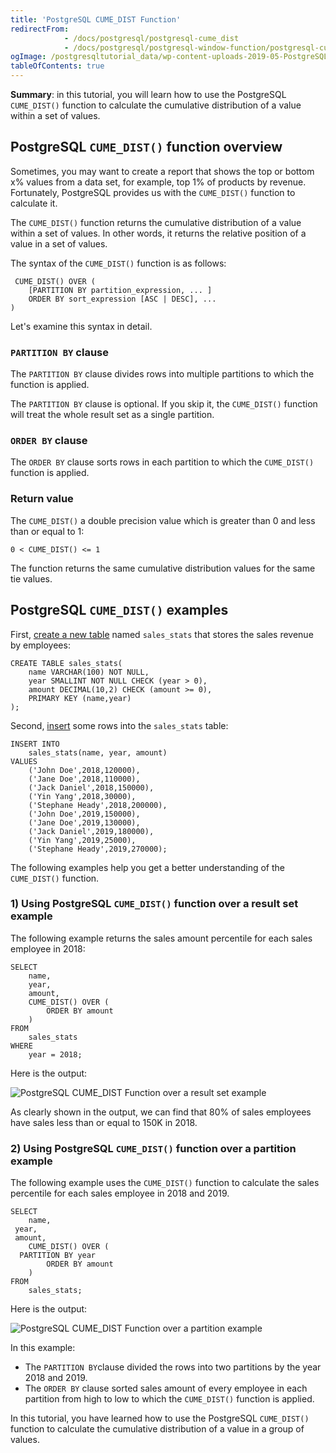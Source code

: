 ```yaml
---
title: 'PostgreSQL CUME_DIST Function'
redirectFrom:
            - /docs/postgresql/postgresql-cume_dist 
            - /docs/postgresql/postgresql-window-function/postgresql-cume_dist-function
ogImage: /postgresqltutorial_data/wp-content-uploads-2019-05-PostgreSQL-CUME_DIST-Function-over-a-result-set-example.png
tableOfContents: true
---
```


**Summary**: in this tutorial, you will learn how to use the PostgreSQL `CUME_DIST()` function to calculate the cumulative distribution of a value within a set of values.

## PostgreSQL `CUME_DIST()` function overview

Sometimes, you may want to create a report that shows the top or bottom x% values from a data set, for example, top 1% of products by revenue. Fortunately, PostgreSQL provides us with the `CUME_DIST()` function to calculate it.

The `CUME_DIST()` function returns the cumulative distribution of a value within a set of values. In other words, it returns the relative position of a value in a set of values.

The syntax of the `CUME_DIST()` function is as follows:

```
 CUME_DIST() OVER (
    [PARTITION BY partition_expression, ... ]
    ORDER BY sort_expression [ASC | DESC], ...
)
```

Let's examine this syntax in detail.

### `PARTITION BY` clause

The `PARTITION BY` clause divides rows into multiple partitions to which the function is applied.

The `PARTITION BY` clause is optional. If you skip it, the `CUME_DIST()` function will treat the whole result set as a single partition.

### `ORDER BY` clause

The `ORDER BY` clause sorts rows in each partition to which the `CUME_DIST()` function is applied.

### Return value

The `CUME_DIST()` a double precision value which is greater than 0 and less than or equal to 1:

```
0 < CUME_DIST() <= 1
```

The function returns the same cumulative distribution values for the same tie values.

## PostgreSQL `CUME_DIST()` examples

First, [create a new table](/docs/postgresql/postgresql-create-table) named `sales_stats` that stores the sales revenue by employees:

```
CREATE TABLE sales_stats(
    name VARCHAR(100) NOT NULL,
    year SMALLINT NOT NULL CHECK (year > 0),
    amount DECIMAL(10,2) CHECK (amount >= 0),
    PRIMARY KEY (name,year)
);
```

Second, [insert](/docs/postgresql/postgresql-insert) some rows into the `sales_stats` table:

```
INSERT INTO
    sales_stats(name, year, amount)
VALUES
    ('John Doe',2018,120000),
    ('Jane Doe',2018,110000),
    ('Jack Daniel',2018,150000),
    ('Yin Yang',2018,30000),
    ('Stephane Heady',2018,200000),
    ('John Doe',2019,150000),
    ('Jane Doe',2019,130000),
    ('Jack Daniel',2019,180000),
    ('Yin Yang',2019,25000),
    ('Stephane Heady',2019,270000);
```

The following examples help you get a better understanding of the `CUME_DIST()` function.

### 1) Using PostgreSQL `CUME_DIST()` function over a result set example

The following example returns the sales amount percentile for each sales employee in 2018:

```
SELECT
    name,
    year,
    amount,
    CUME_DIST() OVER (
        ORDER BY amount
    )
FROM
    sales_stats
WHERE
    year = 2018;
```

Here is the output:

![PostgreSQL CUME_DIST Function over a result set example](/postgresqltutorial_data/wp-content-uploads-2019-05-PostgreSQL-CUME_DIST-Function-over-a-result-set-example.png)

As clearly shown in the output, we can find that 80% of sales employees have sales less than or equal to 150K in 2018.

### 2) Using PostgreSQL `CUME_DIST()` function over a partition example

The following example uses the `CUME_DIST()` function to calculate the sales percentile for each sales employee in 2018 and 2019.

```
SELECT
    name,
 year,
 amount,
    CUME_DIST() OVER (
  PARTITION BY year
        ORDER BY amount
    )
FROM
    sales_stats;
```

Here is the output:

![PostgreSQL CUME_DIST Function over a partition example](/postgresqltutorial_data/wp-content-uploads-2019-05-PostgreSQL-CUME_DIST-Function-over-a-partition-example.png)

In this example:

- The `PARTITION BY`clause divided the rows into two partitions by the year 2018 and 2019.
- The `ORDER BY` clause sorted sales amount of every employee in each partition from high to low to which the `CUME_DIST()` function is applied.

In this tutorial, you have learned how to use the PostgreSQL `CUME_DIST()` function to calculate the cumulative distribution of a value in a group of values.
